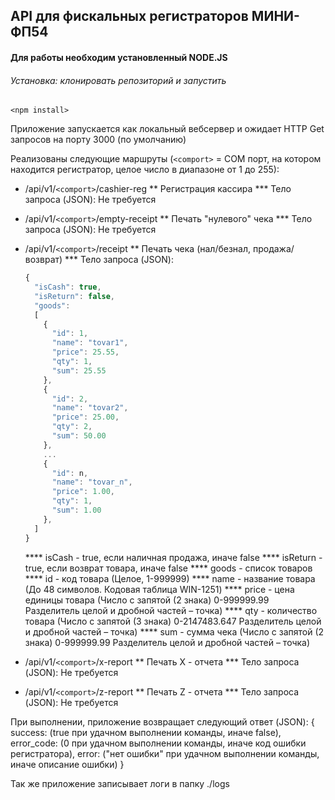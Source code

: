 ## API для фискальных регистраторов МИНИ-ФП54

#### Для работы необходим установленный NODE.JS

###### Установка: клонировать репозиторий и запустить
`<npm install>`

Приложение запускается как локальный вебсервер и ожидает HTTP Get 
запросов на порту 3000 (по умолчанию)

Реализованы следующие маршруты 
(`<comport>` = СОМ порт, на котором находится регистратор, целое число в диапазоне от 1 до 255):

 * /api/v1/`<comport>`/cashier-reg
    ** Регистрация кассира
    *** Тело запроса (JSON): Не требуется

 * /api/v1/`<comport>`/empty-receipt
    ** Печать "нулевого" чека
    *** Тело запроса (JSON): Не требуется

 * /api/v1/`<comport>`/receipt
    ** Печать чека (нал/безнал, продажа/возврат)
    *** Тело запроса (JSON):
    ```javascript
    {
      "isCash": true,
      "isReturn": false,
      "goods": 
      [
        {
          "id": 1,
          "name": "tovar1",
          "price": 25.55,
          "qty": 1,
          "sum": 25.55
        },
        {
          "id": 2,
          "name": "tovar2",
          "price": 25.00,
          "qty": 2,
          "sum": 50.00
        },
        ...
        {
          "id": n,
          "name": "tovar_n",
          "price": 1.00,
          "qty": 1,
          "sum": 1.00
        },
      ]
    }
    ```
    **** isCash - true, если наличная продажа, иначе false
    **** isReturn - true, если возврат товара, иначе false
    **** goods - список товаров
    **** id - код товара (Целое, 1-999999)
    **** name - название товара (До 48 символов. Кодовая таблица WIN-1251)
    **** price - цена единицы товара (Число с запятой (2 знака) 0-999999.99 Разделитель целой и дробной частей – точка)
    **** qty - количество товара (Число с запятой (3 знака) 0-2147483.647 Разделитель целой и дробной частей – точка)
    **** sum - сумма чека (Число с запятой (2 знака) 0-999999.99 Разделитель целой и дробной частей – точка)

 * /api/v1/`<comport>`/x-report
    ** Печать Х - отчета
    *** Тело запроса (JSON): Не требуется

 * /api/v1/`<comport>`/z-report
    ** Печать Z - отчета
    *** Тело запроса (JSON): Не требуется

При выполнении, приложение возвращает следующий ответ (JSON):
{
  success: (true при удачном выполнении команды, иначе false),
  error_code: (0 при удачном выполнении команды, иначе код ошибки регистратора),
  error: ("нет ошибки" при удачном выполнении команды, иначе описание ошибки)
}

Так же приложение записывает логи в папку ./logs
